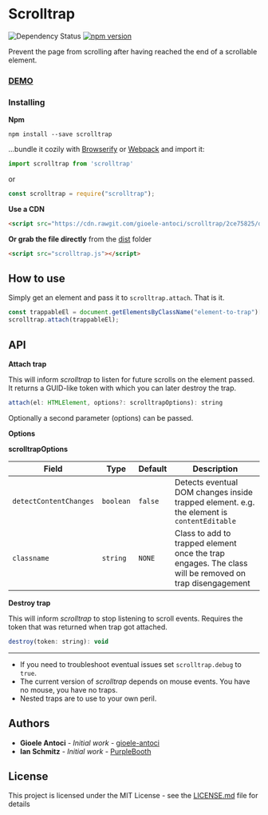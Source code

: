 # Scrolltrap

![Dependency Status](https://img.shields.io/badge/Dependencies-None-brightgreen.svg "No dependencies") [![npm version](https://img.shields.io/badge/npm%20package-1.0.0-brightgreen.svg "Go to NPM's website now!")](https://www.npmjs.com/package/scrolltrap)

Prevent the page from scrolling after having reached the end of a scrollable element.


### [DEMO](https://gioele-antoci.github.io/scrolltrap/ "Check me out!")



### Installing

**Npm**

```
npm install --save scrolltrap
```

...bundle it cozily with [Browserify](http://browserify.org/) or [Webpack](https://webpack.github.io/) and import it:

```js
import scrolltrap from 'scrolltrap'
```

or

```js
const scrolltrap = require("scrolltrap");
```

**Use a CDN**
```html
<script src="https://cdn.rawgit.com/gioele-antoci/scrolltrap/2ce75825/dist/scrolltrap.js"></script>
```

**Or grab the file directly** from the [dist](dist) folder
```html
<script src="scrolltrap.js"></script>
```

## How to use

Simply get an element and pass it to `scrolltrap.attach`. That is it.
```js
const trappableEl = document.getElementsByClassName("element-to-trap")[0];
scrolltrap.attach(trappableEl);
```

## API

**Attach trap**

This will inform _scrolltrap_ to listen for future scrolls on the element passed.
It returns a GUID-like token with which you can later destroy the trap.
```js
attach(el: HTMLElement, options?: scrolltrapOptions): string
```

Optionally a second parameter (options) can be passed.

**Options**

**scrolltrapOptions**

| Field                    | Type       | Default       | Description                                |
| -----------------        | ---------- | -----------   | ------------------------------------------ |
| `detectContentChanges` | `boolean` | `false`      | Detects eventual DOM changes inside trapped element. e.g. the element is `contentEditable`
| `classname`             | `string`  | `NONE`  | Class to add to trapped element once the trap engages. The class will be removed on trap disengagement |


**Destroy trap**

This will inform _scrolltrap_ to stop listening to scroll events. Requires the token that was returned when trap got attached.
```js
destroy(token: string): void
```
___
* If you need to troubleshoot eventual issues set `scrolltrap.debug` to `true`.
* The current version of _scrolltrap_ depends on mouse events. You have no mouse, you have no traps.
* Nested traps are to use to your own peril. 



## Authors

* **Gioele Antoci** - *Initial work* - [gioele-antoci](https://github.com/gioele-antoci)
* **Ian Schmitz** - *Initial work* - [PurpleBooth](https://github.com/PurpleBooth)

## License

This project is licensed under the MIT License - see the [LICENSE.md](LICENSE.md) file for details



